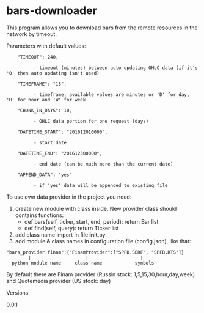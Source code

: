 # bars-downloader

This program allows you to download bars from the remote resources in the network by timeout.

Parameters with default values:

        "TIMEOUT": 240,
        
              - timeout (minutes) between auto updating OHLC data (if it's '0' then auto updating isn't used)
              
        "TIMEFRAME": "15",
        
              - timeframe; available values are minutes or 'D' for day, 'H' for hour and 'W' for week
              
        "CHUNK_IN_DAYS": 10,
        
              - OHLC data portion for one request (days)
              
        "DATETIME_START": "201612010000",
        
              - start date
              
        "DATETIME_END": "201612300000",
        
              - end date (can be much more than the current date)
              
        "APPEND_DATA": "yes"
        
              - if 'yes' data will be appended to existing file
              

To use own data provider in the project you need:
  1. create new module with class inside.
     New provider class should contains functions:
     - def bars(self, ticker, start, end, period):
         return Bar list
     - def find(self, query):
         return Ticker list
  2. add class name import in file __init__.py
  3. add module & class names in configuration file (config.json), like that:
  
    "bars_provider.finam":{"FinamProvider":["SPFB.SBRF", "SPFB.RTS"]}
            |                    |                   |
      python module name     class name            symbols


By default there are Finam provider (Russin stock: 1,5,15,30,hour,day,week) and Quotemedia provider (US stock: day)

Versions

0.0.1 
